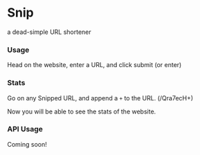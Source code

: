 # Snip

a dead-simple URL shortener

### Usage

Head on the website, enter a URL, and click submit (or enter)

### Stats

Go on any Snipped URL, and append a `+` to the URL. (/Qra7ecH+)

Now you will be able to see the stats of the website.

### API Usage

Coming soon!

